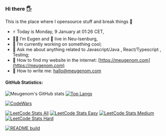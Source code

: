 ### Hi there <a href="https://meugenom.com">🖐</a>

This is the place where I opensource stuff and break things :rofl:

- ⚡  Today is Monday, 9 January at 01:26 CET,
- 👨‍💼 I’m Eugen and 🏡 live in Neu-Isenburg,
- 🔭 I’m currently working on something cool;
- 💬 Ask me about anything related to Javascript/Java , React/Typescript , Testing;
- 📀 How to find my website in the internet: [https://meugenom.com](https://meugenom.com)
- 💾 How to write me: hallo@meugenom.com

#### GitHub Statistics:
![Meugenom's GitHub stats](https://github-readme-stats.vercel.app/api?username=meugenom&show_icons=true) [![Top Langs](https://github-readme-stats.vercel.app/api/top-langs/?username=meugenom&layout=compact&hide=CSS,HTML)](https://github.com/meugenom) 

[![CodeWars](https://www.codewars.com/users/meugenom/badges/small?theme=light)](https://www.codewars.com/users/meugenom)

[![LeetCode Stats All](https://img.shields.io/badge/LEETCODE%20SOLVED%20PROBLEMS%20%3A-128-orange)](https://leetcode.com/meugenom/)
[![LeetCode Stats Easy](https://img.shields.io/badge/EASY%20%3A-66-brightgreen)](https://leetcode.com/meugenom/)
[![LeetCode Stats Medium](https://img.shields.io/badge/MEDIUM%20%3A-59-yellow)](https://leetcode.com/meugenom/)
[![LeetCode Stats Hard](https://img.shields.io/badge/HARD%20%3A-3-red)](https://leetcode.com/meugenom/)


[![README build](https://github.com/meugenom/meugenom/actions/workflows/main.yaml/badge.svg)](https://github.com/meugenom/meugenom/actions/workflows/main.yaml)
